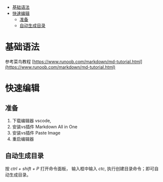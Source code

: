 - [基础语法](#基础语法)
- [快速编辑](#快速编辑)
  - [准备](#准备)
  - [自动生成目录](#自动生成目录)


# 基础语法
参考菜鸟教程 
[https://www.runoob.com/markdown/md-tutorial.html](https://www.runoob.com/markdown/md-tutorial.html)
# 快速编辑
## 准备
1. 下载编辑器 vscode, 
2. 安装vs插件 Markdown All in One
3. 安装vs插件 Paste Image
4. 重启编辑器
## 自动生成目录
按 *ctrl + shift + P* 打开命令面板， 输入框中输入 *ctc*, 执行创建目录命令；即可自动生成目录。
